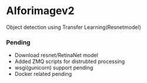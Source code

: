 # AIforimagev2
Object detection using Transfer Learning(Resnetmodel)

### Pending 
- Download resnet/RetinaNet model 
- Added ZMQ scripts for distrubted processing
- wsgi(gunicorn) support pending
- Docker related pending
